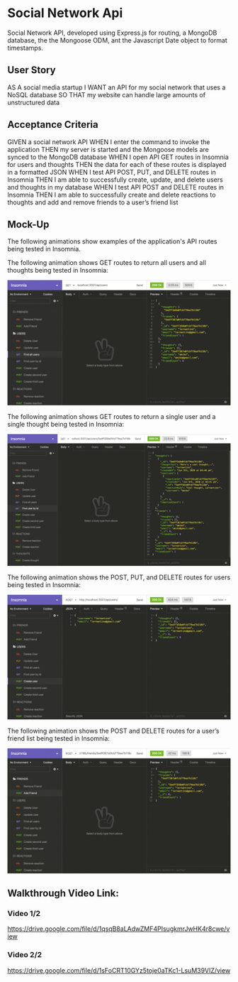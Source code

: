 # Social Network Api

Social Network API, developed using Express.js for routing, a MongoDB database, the the Mongoose ODM, ant the Javascript Date object to format timestamps.

## User Story

AS A social media startup
I WANT an API for my social network that uses a NoSQL database
SO THAT my website can handle large amounts of unstructured data

## Acceptance Criteria

GIVEN a social network API
WHEN I enter the command to invoke the application
THEN my server is started and the Mongoose models are synced to the MongoDB database
WHEN I open API GET routes in Insomnia for users and thoughts
THEN the data for each of these routes is displayed in a formatted JSON
WHEN I test API POST, PUT, and DELETE routes in Insomnia
THEN I am able to successfully create, update, and delete users and thoughts in my database
WHEN I test API POST and DELETE routes in Insomnia
THEN I am able to successfully create and delete reactions to thoughts and add and remove friends to a user’s friend list


## Mock-Up

The following animations show examples of the application's API routes being tested in Insomnia.

The following animation shows GET routes to return all users and all thoughts being tested in Insomnia:

![mock-up1](Images/mock-up1.gif)


The following animation shows GET routes to return a single user and a single thought being tested in Insomnia:

![mock-up2](Images/mock-up2.gif)


The following animation shows the POST, PUT, and DELETE routes for users being tested in Insomnia:

![mock-up3](Images/mock-up3.gif)


The following animation shows the POST and DELETE routes for a user’s friend list being tested in Insomnia:

![mock-up4](Images/mock-up4.gif)


## Walkthrough Video Link:

### Video 1/2

https://drive.google.com/file/d/1qsqB8aLAdwZMF4PIsugkmrJwHK4r8cwe/view

### Video 2/2

https://drive.google.com/file/d/1sFoCRT10GYz5toje0aTKc1-LsuM39VIZ/view



